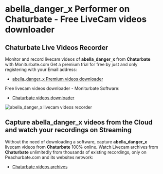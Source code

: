 # abella_danger_x Performer on Chaturbate - Free LiveCam videos downloader

## Chaturbate Live Videos Recorder

Monitor and record livecam videos of **abella_danger_x** from **Chaturbate** with Moniturbate.com
Get a premium trial for free by just and only registering with your Email address:
* [abella_danger_x Premium videos downloader](https://moniturbate.com/request-demo-licence-key.html)

Free livecam videos downloader - Moniturbate Software:
* [Chaturbate videos downloader](https://moniturbate.com/moniturbate-download-software.html)

![abella_danger_x livecam videos recorder](https://peachurnet.com/templates/moniturbate-software.png)


## Capture abella_danger_x videos from the Cloud and watch your recordings on Streaming

Without the need of downloading a software, capture **abella_danger_x** livecam videos from **Chaturbate** 100% online.
Watch Livecam archives from **Chaturbate** unlimitedly from thousands of existing recordings, only on Peachurbate.com and its websites network:
* [Chaturbate videos archives](https://peachurnet.com/)